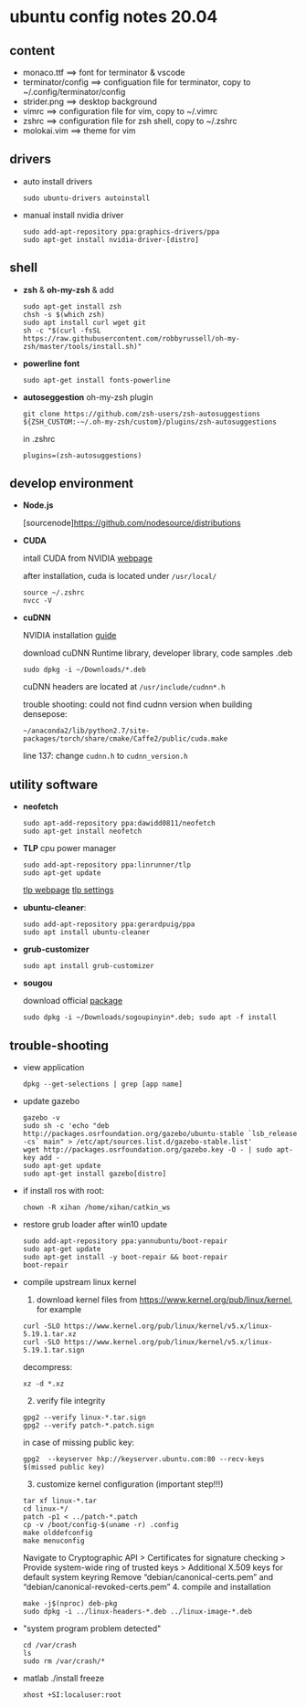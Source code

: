 # ubuntu config notes 20.04

## content
- monaco.ttf          ==> font for terminator & vscode
- terminator/config  ==> configuation file for terminator, copy to ~/.config/terminator/config
- strider.png         ==> desktop background
- vimrc ==> configuration file for vim, copy to ~/.vimrc
- zshrc ==> configuration file for zsh shell, copy to ~/.zshrc
- molokai.vim ==> theme for vim

## drivers
- auto install drivers
  ```
  sudo ubuntu-drivers autoinstall
  ```

- manual install nvidia driver
  ``` shell
  sudo add-apt-repository ppa:graphics-drivers/ppa
  sudo apt-get install nvidia-driver-[distro]
  ```

## shell
- **zsh** & **oh-my-zsh** & add 
  ``` shell
  sudo apt-get install zsh
  chsh -s $(which zsh)
  sudo apt install curl wget git
  sh -c "$(curl -fsSL https://raw.githubusercontent.com/robbyrussell/oh-my-zsh/master/tools/install.sh)"
  ```

- **powerline font** 
  ``` shell
  sudo apt-get install fonts-powerline
  ```

- **autoseggestion** oh-my-zsh plugin
  ``` shell
  git clone https://github.com/zsh-users/zsh-autosuggestions ${ZSH_CUSTOM:-~/.oh-my-zsh/custom}/plugins/zsh-autosuggestions
  ```
  in .zshrc
  ``` shell
  plugins=(zsh-autosuggestions)
  ```

## develop environment
- **Node.js**

  [sourcenode]https://github.com/nodesource/distributions

- **CUDA**
  
  intall CUDA from NVIDIA [webpage](https://developer.nvidia.com/cuda-downloads?target_os=Linux&target_arch=x86_64&Distribution=Ubuntu&target_version=20.04&target_type=deb_local)

  after installation, cuda is located under ```/usr/local/```
    ``` shell
    source ~/.zshrc
    nvcc -V
    ```

- **cuDNN**

  NVIDIA installation [guide](https://docs.nvidia.com/deeplearning/cudnn/install-guide/index.html)
  
  download cuDNN Runtime library, developer library, code samples .deb
  ``` shell
  sudo dpkg -i ~/Downloads/*.deb
  ```

  cuDNN headers are located at ```/usr/include/cudnn*.h```

  trouble shooting: could not find cudnn version when building densepose:
  ``` shell
  ~/anaconda2/lib/python2.7/site-packages/torch/share/cmake/Caffe2/public/cuda.make 
  ```
  line 137: change ```cudnn.h``` to ```cudnn_version.h```


## utility software
- **neofetch**
  ``` shell
  sudo apt-add-repository ppa:dawidd0811/neofetch
  sudo apt-get install neofetch
  ```

- **TLP** cpu power manager
  ``` shell
  sudo add-apt-repository ppa:linrunner/tlp
  sudo apt-get update
  ```
  [tlp webpage](https://linrunner.de/en/tlp/docs/tlp-linux-advanced-power-management.html)
  [tlp settings](https://github.com/drNoob13/batteryimprove/blob/5da50a4307c87e011bdc2484be5b5ada0b8b0f41/tlp#L76)

- **ubuntu-cleaner**:
  ``` shell
  sudo add-apt-repository ppa:gerardpuig/ppa
  sudo apt install ubuntu-cleaner
  ```

- **grub-customizer**
  ```
  sudo apt install grub-customizer
  ```

- **sougou**
  
  download official [package](https://pinyin.sogou.com/linux/?r=pinyin) 
  ``` shell
  sudo dpkg -i ~/Downloads/sogoupinyin*.deb; sudo apt -f install
  ```


## trouble-shooting
- view application 
  ``` shell
  dpkg --get-selections | grep [app name]
  ```

- update gazebo
  ``` shell
  gazebo -v 
  sudo sh -c 'echo "deb http://packages.osrfoundation.org/gazebo/ubuntu-stable `lsb_release -cs` main" > /etc/apt/sources.list.d/gazebo-stable.list'
  wget http://packages.osrfoundation.org/gazebo.key -O - | sudo apt-key add -
  sudo apt-get update
  sudo apt-get install gazebo[distro]
  ```

- if install ros with root:
  ``` shell
  chown -R xihan /home/xihan/catkin_ws
  ```

- restore grub loader after win10 update
  ```
  sudo add-apt-repository ppa:yannubuntu/boot-repair
  sudo apt-get update
  sudo apt-get install -y boot-repair && boot-repair
  boot-repair
  ```

- compile upstream linux kernel
  1. download kernel files from https://www.kernel.org/pub/linux/kernel, for example
  ``` shell
  curl -SLO https://www.kernel.org/pub/linux/kernel/v5.x/linux-5.19.1.tar.xz
  curl -SLO https://www.kernel.org/pub/linux/kernel/v5.x/linux-5.19.1.tar.sign
  ```
  decompress:
  ``` shell
  xz -d *.xz
  ```
  2. verify file integrity
  ``` shell
  gpg2 --verify linux-*.tar.sign
  gpg2 --verify patch-*.patch.sign
  ```
  in case of missing public key:
  ``` shell
  gpg2  --keyserver hkp://keyserver.ubuntu.com:80 --recv-keys $(missed public key)
  ```
  3. customize kernel configuration (important step!!!)
  ``` shell
  tar xf linux-*.tar
  cd linux-*/
  patch -p1 < ../patch-*.patch
  cp -v /boot/config-$(uname -r) .config
  make olddefconfig
  make menuconfig
  ```
  Navigate to Cryptographic API > Certificates for signature checking > Provide system-wide ring of trusted keys > Additional X.509 keys for default system keyring
  Remove “debian/canonical-certs.pem” and “debian/canonical-revoked-certs.pem”
  4. compile and installation
  ```
  make -j$(nproc) deb-pkg
  sudo dpkg -i ../linux-headers-*.deb ../linux-image-*.deb
  ```

- "system program problem detected"
  ``` shell
  cd /var/crash
  ls
  sudo rm /var/crash/*
  ```

- matlab ./install freeze
  ``` shell
  xhost +SI:localuser:root
  ```

